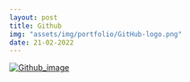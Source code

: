 ```yaml
---
layout: post
title: Github
img: "assets/img/portfolio/GitHub-logo.png"
date: 21-02-2022
---
```







[![Github_image](/Personal_profolio_1/assets/img/pexels/GitHub-logo.jpeg "Github Page")](https://github.com/sumayaaden) 

